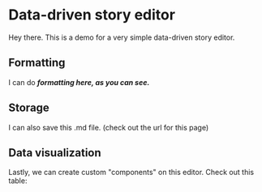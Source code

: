 # Data-driven story editor

Hey there. This is a demo for a very simple data-driven story editor.



## Formatting

I can do  ***formatting here, as you can see.***



## Storage

I can also save this .md file. (check out the url for this page)



## Data visualization

Lastly, we can create custom "components" on this editor. Check out this table:

<FlatUiTable url="https://storage.openspending.org/alberta-budget/__os_imported__alberta_total.csv" />